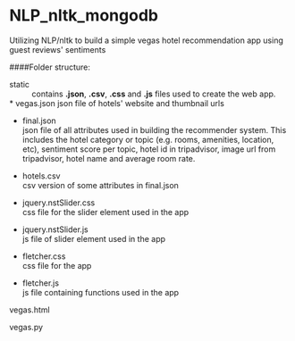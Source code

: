 # NLP_nltk_mongodb
Utilizing NLP/nltk to build a simple vegas hotel recommendation app using guest reviews' sentiments

####Folder structure:
<dl>
  <dt>static</dt>
  <dd>contains <b>.json</b>, <b>.csv</b>, <b>.css</b> and <b>.js</b> files used to create the web app.</dd>
  * vegas.json  
    json file of hotels' website and thumbnail urls
      
  * final.json  
    json file of all attributes used in building the recommender system. This includes the hotel category or topic (e.g. rooms, amenities, location, etc), sentiment score per topic, hotel id in tripadvisor, image url from tripadvisor, hotel name and average room rate.
      
  * hotels.csv  
    csv version of some attributes in final.json
        
  * jquery.nstSlider.css  
    css file for the slider element used in the app
        
  * jquery.nstSlider.js  
    js file of slider element used in the app
      
  * fletcher.css  
    css file for the app

  * fletcher.js  
    js file containing functions used in the app  

<dl>
  <dt>vegas.html</dt>
  <dd></dd>

<dl>
  <dt>vegas.py</dt>
  <dd></dd>
